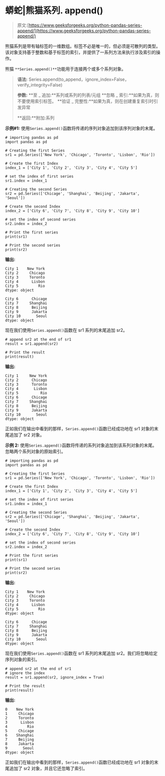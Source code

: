 # 蟒蛇|熊猫系列. append()

> 原文:[https://www.geeksforgeeks.org/python-pandas-series-append/](https://www.geeksforgeeks.org/python-pandas-series-append/)

熊猫系列是带有轴标签的一维数组。标签不必是唯一的，但必须是可散列的类型。该对象支持基于整数和基于标签的索引，并提供了一系列方法来执行涉及索引的操作。

熊猫 `**Series.append()**`功能用于连接两个或多个系列对象。

> **语法:** Series.append(to_append，ignore_index=False，verify_integrity=False)
> 
> **参数:**
> **至 _ 追加:**系列或系列的列表/元组
> **忽略 _ 索引:**如果为真，则不要使用索引标签。
> **验证 _ 完整性:**如果为真，则在创建重复索引时引发异常
> 
> **返回:**附加:系列

**示例#1:** 使用`Series.append()`函数将传递的序列对象追加到该序列对象的末尾。

```
# importing pandas as pd
import pandas as pd

# Creating the first Series
sr1 = pd.Series(['New York', 'Chicago', 'Toronto', 'Lisbon', 'Rio'])

# Create the first Index
index_1 = ['City 1', 'City 2', 'City 3', 'City 4', 'City 5'] 

# set the index of first series
sr1.index = index_1

# Creating the second Series
sr2 = pd.Series(['Chicage', 'Shanghai', 'Beijing', 'Jakarta', 'Seoul'])

# Create the second Index
index_2 = ['City 6', 'City 7', 'City 8', 'City 9', 'City 10'] 

# set the index of second series
sr2.index = index_2

# Print the first series
print(sr1)

# Print the second series
print(sr2)
```

**输出:**

```
City 1    New York
City 2     Chicago
City 3     Toronto
City 4      Lisbon
City 5         Rio
dtype: object

City 6      Chicage
City 7     Shanghai
City 8      Beijing
City 9      Jakarta
City 10       Seoul
dtype: object
```

现在我们使用`Series.append()`函数在 sr1 系列的末尾追加 sr2。

```
# append sr2 at the end of sr1
result = sr1.append(sr2)

# Print the result
print(result)
```

**输出:**

```
City 1     New York
City 2      Chicago
City 3      Toronto
City 4       Lisbon
City 5          Rio
City 6      Chicage
City 7     Shanghai
City 8      Beijing
City 9      Jakarta
City 10       Seoul
dtype: object
```

正如我们在输出中看到的那样，`Series.append()`函数已经成功地在 sr1 对象的末尾追加了 sr2 对象。

**示例 2:** 使用`Series.append()`函数将传递的系列对象追加到该系列对象的末尾。忽略两个系列对象的原始索引。

```
# importing pandas as pd
import pandas as pd

# Creating the first Series
sr1 = pd.Series(['New York', 'Chicago', 'Toronto', 'Lisbon', 'Rio'])

# Create the first Index
index_1 = ['City 1', 'City 2', 'City 3', 'City 4', 'City 5'] 

# set the index of first series
sr1.index = index_1

# Creating the second Series
sr2 = pd.Series(['Chicage', 'Shanghai', 'Beijing', 'Jakarta', 'Seoul'])

# Create the second Index
index_2 = ['City 6', 'City 7', 'City 8', 'City 9', 'City 10'] 

# set the index of second series
sr2.index = index_2

# Print the first series
print(sr1)

# Print the second series
print(sr2)
```

**输出:**

```
City 1    New York
City 2     Chicago
City 3     Toronto
City 4      Lisbon
City 5         Rio
dtype: object

City 6      Chicage
City 7     Shanghai
City 8      Beijing
City 9      Jakarta
City 10       Seoul
dtype: object
```

现在我们使用`Series.append()`函数在 sr1 系列的末尾追加 sr2。我们将忽略给定序列对象的索引。

```
# append sr2 at the end of sr1
# ignore the index
result = sr1.append(sr2, ignore_index = True)

# Print the result
print(result)
```

**输出:**

```
0    New York
1     Chicago
2     Toronto
3      Lisbon
4         Rio
5     Chicage
6    Shanghai
7     Beijing
8     Jakarta
9       Seoul
dtype: object
```

正如我们在输出中看到的那样，`Series.append()`函数已经成功地在 sr1 对象的末尾追加了 sr2 对象，并且它还忽略了索引。